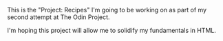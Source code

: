 This is the "Project: Recipes" I'm going to be working on as part of my second attempt at The Odin Project.

I'm hoping this project will allow me to solidify my fundamentals in HTML.